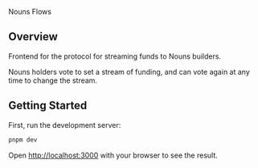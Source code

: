 Nouns Flows

## Overview

Frontend for the protocol for streaming funds to Nouns builders.

Nouns holders vote to set a stream of funding, and can vote again at any time to change the stream.

## Getting Started

First, run the development server:

```bash
pnpm dev
```

Open [http://localhost:3000](http://localhost:3000) with your browser to see the result.
